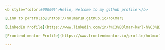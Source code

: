 ```yaml
---
<b style="color:#000000">Hello, Welcome to my github profile!</b>

[Link to portfolio](https://holmar18.github.io/holmar)

[LinkedIn Profile](https://www.linkedin.com/in/h%C3%B3lmar-karl-h%C3%B3lmarsson-105566211)

[Frontend mentor Profile](https://www.frontendmentor.io/profile/holmar18)

---
```

